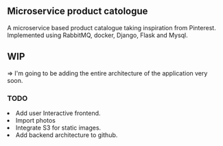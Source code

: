 ## Microservice product catologue

A microservice based product catalogue taking inspiration from Pinterest. Implemented using RabbitMQ, docker, Django, Flask and Mysql.

## WIP
=> I'm going to be adding the entire architecture of the application very soon.

### TODO
<li> Add user Interactive frontend.</li>
<li> Import photos</li>
<li> Integrate S3 for static images.</li>
<li> Add backend architecture to github.</li>
